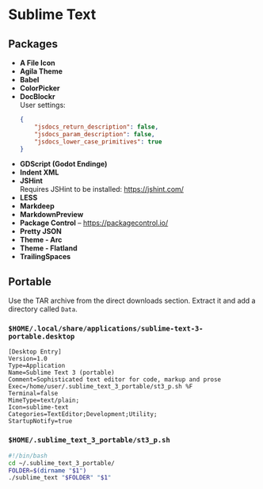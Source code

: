 # Sublime Text

## Packages

* **A File Icon**
* **Agila Theme**
* **Babel**
* **ColorPicker**
* **DocBlockr**  
  User settings:
  ```json
  {
      "jsdocs_return_description": false,
      "jsdocs_param_description": false,
      "jsdocs_lower_case_primitives": true
  }
  ```
* **GDScript (Godot Endinge)**
* **Indent XML**
* **JSHint**  
  Requires JSHint to be installed: https://jshint.com/
* **LESS**
* **Markdeep**
* **MarkdownPreview**
* **Package Control** – https://packagecontrol.io/
* **Pretty JSON**
* **Theme - Arc**
* **Theme - Flatland**
* **TrailingSpaces**


## Portable

Use the TAR archive from the direct downloads section. Extract it and add a directory called `Data`.

### `$HOME/.local/share/applications/sublime-text-3-portable.desktop`

```
[Desktop Entry]
Version=1.0
Type=Application
Name=Sublime Text 3 (portable)
Comment=Sophisticated text editor for code, markup and prose
Exec=/home/user/.sublime_text_3_portable/st3_p.sh %F
Terminal=false
MimeType=text/plain;
Icon=sublime-text
Categories=TextEditor;Development;Utility;
StartupNotify=true
```

### `$HOME/.sublime_text_3_portable/st3_p.sh`

```sh
#!/bin/bash
cd ~/.sublime_text_3_portable/
FOLDER=$(dirname "$1")
./sublime_text "$FOLDER" "$1"
```
